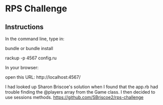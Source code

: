 # RPS Challenge

Instructions
-------
In the command line, type in:

bundle or bundle install

rackup -p 4567 config.ru

In your browser:

open this URL: http://localhost:4567/ 

I had looked up Sharon Briscoe's solution when I found that the app.rb had trouble finding the @players array from the Game class. I then decided to use sessions methods.
https://github.com/SBriscoe2/rps-challenge

